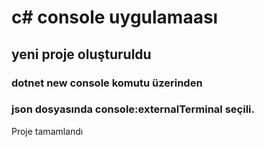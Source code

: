 # c# console uygulamaası

## yeni proje oluşturuldu

### dotnet new console komutu üzerinden

### json dosyasında console:externalTerminal seçili.

Proje tamamlandı
